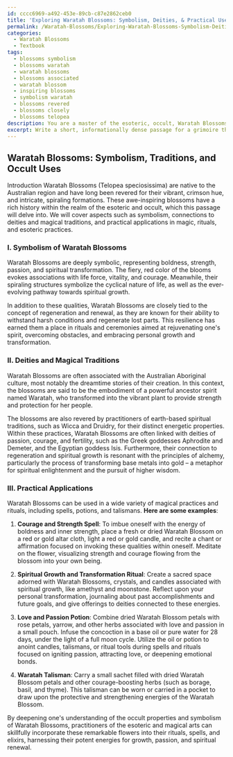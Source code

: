 ```yaml
---
id: cccc6969-a492-453e-89cb-c87e2862ceb0
title: 'Exploring Waratah Blossoms: Symbolism, Deities, & Practical Uses in Magic'
permalink: /Waratah-Blossoms/Exploring-Waratah-Blossoms-Symbolism-Deities-Practical-Uses-in-Magic/
categories:
  - Waratah Blossoms
  - Textbook
tags:
  - blossoms symbolism
  - blossoms waratah
  - waratah blossoms
  - blossoms associated
  - waratah blossom
  - inspiring blossoms
  - symbolism waratah
  - blossoms revered
  - blossoms closely
  - blossoms telopea
description: You are a master of the esoteric, occult, Waratah Blossoms and education, you have written many textbooks on the subject in ways that provide students with rich and deep understanding of the subject. You are being asked to write textbook-like sections on a topic and you do it with full context, explainability, and reliability in accuracy to the true facts of the topic at hand, in a textbook style that a student would easily be able to learn from, in a rich, engaging, and contextual way. Always include relevant context (such as formulas and history), related concepts, and in a way that someone can gain deep insights from.
excerpt: Write a short, informationally dense passage for a grimoire that will give students a deep understanding of the occult properties and uses of Waratah Blossoms in magic, rituals, and esoteric practices. Include details on their symbolism, associations with specific deities or magical traditions, and practical applications such as spells, potions, or talismans that incorporate Waratah Blossoms.
---
```


## Waratah Blossoms: Symbolism, Traditions, and Occult Uses 

Introduction
Waratah Blossoms (Telopea speciosissima) are native to the Australian region and have long been revered for their vibrant, crimson hue, and intricate, spiraling formations. These awe-inspiring blossoms have a rich history within the realm of the esoteric and occult, which this passage will delve into. We will cover aspects such as symbolism, connections to deities and magical traditions, and practical applications in magic, rituals, and esoteric practices.

### I. Symbolism of Waratah Blossoms
Waratah Blossoms are deeply symbolic, representing boldness, strength, passion, and spiritual transformation. The fiery, red color of the blooms evokes associations with life force, vitality, and courage. Meanwhile, their spiraling structures symbolize the cyclical nature of life, as well as the ever-evolving pathway towards spiritual growth.

In addition to these qualities, Waratah Blossoms are closely tied to the concept of regeneration and renewal, as they are known for their ability to withstand harsh conditions and regenerate lost parts. This resilience has earned them a place in rituals and ceremonies aimed at rejuvenating one's spirit, overcoming obstacles, and embracing personal growth and transformation.

### II. Deities and Magical Traditions
Waratah Blossoms are often associated with the Australian Aboriginal culture, most notably the dreamtime stories of their creation. In this context, the blossoms are said to be the embodiment of a powerful ancestor spirit named Waratah, who transformed into the vibrant plant to provide strength and protection for her people.

The blossoms are also revered by practitioners of earth-based spiritual traditions, such as Wicca and Druidry, for their distinct energetic properties. Within these practices, Waratah Blossoms are often linked with deities of passion, courage, and fertility, such as the Greek goddesses Aphrodite and Demeter, and the Egyptian goddess Isis. Furthermore, their connection to regeneration and spiritual growth is resonant with the principles of alchemy, particularly the process of transforming base metals into gold – a metaphor for spiritual enlightenment and the pursuit of higher wisdom.

### III. Practical Applications
Waratah Blossoms can be used in a wide variety of magical practices and rituals, including spells, potions, and talismans. **Here are some examples**:

1. **Courage and Strength Spell**: To imbue oneself with the energy of boldness and inner strength, place a fresh or dried Waratah Blossom on a red or gold altar cloth, light a red or gold candle, and recite a chant or affirmation focused on invoking these qualities within oneself. Meditate on the flower, visualizing strength and courage flowing from the blossom into your own being.

2. **Spiritual Growth and Transformation Ritual**: Create a sacred space adorned with Waratah Blossoms, crystals, and candles associated with spiritual growth, like amethyst and moonstone. Reflect upon your personal transformation, journaling about past accomplishments and future goals, and give offerings to deities connected to these energies.

3. **Love and Passion Potion**: Combine dried Waratah Blossom petals with rose petals, yarrow, and other herbs associated with love and passion in a small pouch. Infuse the concoction in a base oil or pure water for 28 days, under the light of a full moon cycle. Utilize the oil or potion to anoint candles, talismans, or ritual tools during spells and rituals focused on igniting passion, attracting love, or deepening emotional bonds.

4. **Waratah Talisman**: Carry a small sachet filled with dried Waratah Blossom petals and other courage-boosting herbs (such as borage, basil, and thyme). This talisman can be worn or carried in a pocket to draw upon the protective and strengthening energies of the Waratah Blossom.

By deepening one's understanding of the occult properties and symbolism of Waratah Blossoms, practitioners of the esoteric and magical arts can skillfully incorporate these remarkable flowers into their rituals, spells, and elixirs, harnessing their potent energies for growth, passion, and spiritual renewal.
